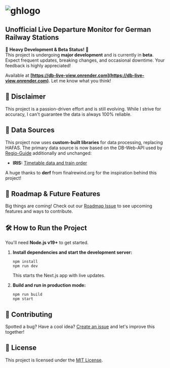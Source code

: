 # ![ghlogo](https://github.com/crwntec/db-live-monitor/assets/77750176/21e6bb43-014b-42f9-880a-8c2a4c1f42db)  
## Unofficial Live Departure Monitor for German Railway Stations  


🚧 **Heavy Development & Beta Status!** 🚧  
This project is undergoing **major development** and is currently in **beta**. Expect frequent updates, breaking changes, and occasional downtime. Your feedback is highly appreciated!  

Available at **[https://db-live-view.onrender.com](https://db-live-view.onrender.com)**. Let me know what you think!  

## 🚨 Disclaimer  
This project is a passion-driven effort and is still evolving. While I strive for accuracy, I can't guarantee the data is always 100% reliable.  

## 📡 Data Sources  
This project now uses **custom-built libraries** for data processing, replacing HAFAS. The primary data source is now based on the DB-Web-API used by [Regio-Guide](https://regio-guide.de/) additionally and unchanged: 

- **IRIS:** [Timetable data and train order](https://iris.noncd.db.de/wbt/js/index.html)

A huge thanks to **derf** from finalrewind.org for the inspiration behind this project!  

## 🚀 Roadmap & Future Features  
Big things are coming! Check out our [Roadmap Issue](https://github.com/crwntec/db-live-monitor/issues/1) to see upcoming features and ways to contribute.  

## 🛠 How to Run the Project  
You'll need **Node.js v19+** to get started.  

1. **Install dependencies and start the development server:**  
   ```shell
   npm install
   npm run dev
   ```  
   This starts the Next.js app with live updates.  

2. **Build and run in production mode:**  
   ```shell
   npm run build
   npm start
   ```  

## 🤝 Contributing  
Spotted a bug? Have a cool idea? [Create an issue](https://github.com/crwntec/db-live-monitor/issues) and let's improve this together!  

## 📜 License  
This project is licensed under the [MIT License](LICENSE).  